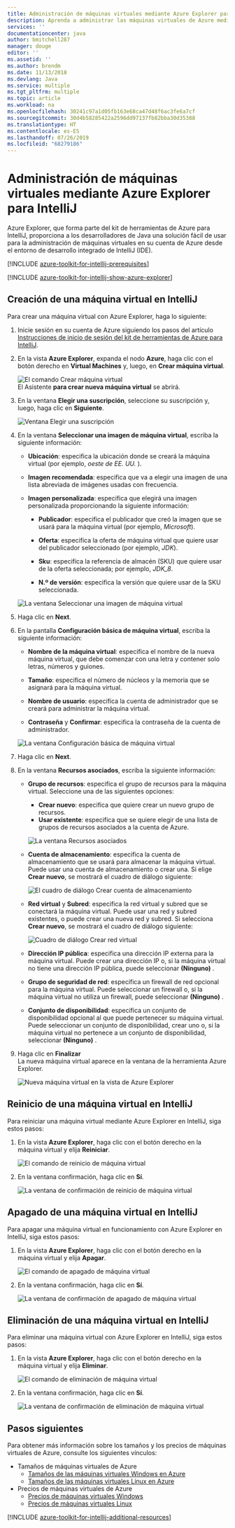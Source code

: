 ```yaml
---
title: Administración de máquinas virtuales mediante Azure Explorer para IntelliJ
description: Aprenda a administrar las máquinas virtuales de Azure mediante Azure Explorer para IntelliJ.
services: ''
documentationcenter: java
author: bmitchell287
manager: douge
editor: ''
ms.assetid: ''
ms.author: brendm
ms.date: 11/13/2018
ms.devlang: Java
ms.service: multiple
ms.tgt_pltfrm: multiple
ms.topic: article
ms.workload: na
ms.openlocfilehash: 30241c97a1d05fb163e68ca47d48f6ac3fe6a7cf
ms.sourcegitcommit: 30d4b58285422a2596dd97137fb82bba30d35388
ms.translationtype: HT
ms.contentlocale: es-ES
ms.lasthandoff: 07/26/2019
ms.locfileid: "68279186"
---
```

# <a name="manage-virtual-machines-by-using-the-azure-explorer-for-intellij"></a>Administración de máquinas virtuales mediante Azure Explorer para IntelliJ

Azure Explorer, que forma parte del kit de herramientas de Azure para IntelliJ, proporciona a los desarrolladores de Java una solución fácil de usar para la administración de máquinas virtuales en su cuenta de Azure desde el entorno de desarrollo integrado de IntelliJ (IDE).

[!INCLUDE [azure-toolkit-for-intellij-prerequisites](../includes/azure-toolkit-for-intellij-prerequisites.md)]

[!INCLUDE [azure-toolkit-for-intellij-show-azure-explorer](../includes/azure-toolkit-for-intellij-show-azure-explorer.md)]

## <a name="create-a-virtual-machine-in-intellij"></a>Creación de una máquina virtual en IntelliJ

Para crear una máquina virtual con Azure Explorer, haga lo siguiente: 

1. Inicie sesión en su cuenta de Azure siguiendo los pasos del artículo [Instrucciones de inicio de sesión del kit de herramientas de Azure para IntelliJ].

2. En la vista **Azure Explorer**, expanda el nodo **Azure**, haga clic con el botón derecho en **Virtual Machines** y, luego, en **Crear máquina virtual**. 

   ![El comando Crear máquina virtual][CR01]  
    El Asistente **para crear nueva máquina virtual** se abrirá.

3. En la ventana **Elegir una suscripción**, seleccione su suscripción y, luego, haga clic en **Siguiente**. 

   ![Ventana Elegir una suscripción][CR02]

4. En la ventana **Seleccionar una imagen de máquina virtual**, escriba la siguiente información:

   * **Ubicación**: especifica la ubicación donde se creará la máquina virtual (por ejemplo, *oeste de EE. UU.* ). 

   * **Imagen recomendada**: especifica que va a elegir una imagen de una lista abreviada de imágenes usadas con frecuencia.

   * **Imagen personalizada**: especifica que elegirá una imagen personalizada proporcionando la siguiente información:

      * **Publicador**: especifica el publicador que creó la imagen que se usará para la máquina virtual (por ejemplo, *Microsoft*).

      * **Oferta**: especifica la oferta de máquina virtual que quiere usar del publicador seleccionado (por ejemplo, *JDK*).

      * **Sku**: especifica la referencia de almacén (SKU) que quiere usar de la oferta seleccionada; por ejemplo, *JDK_8*.

      * **N.º de versión**: especifica la versión que quiere usar de la SKU seleccionada.

   ![La ventana Seleccionar una imagen de máquina virtual][CR03]

5. Haga clic en **Next**. 

6. En la pantalla **Configuración básica de máquina virtual**, escriba la siguiente información:

   * **Nombre de la máquina virtual**: especifica el nombre de la nueva máquina virtual, que debe comenzar con una letra y contener solo letras, números y guiones.

   * **Tamaño**: especifica el número de núcleos y la memoria que se asignará para la máquina virtual.

   * **Nombre de usuario**: especifica la cuenta de administrador que se creará para administrar la máquina virtual.

   * **Contraseña** y **Confirmar**: especifica la contraseña de la cuenta de administrador.

   ![La ventana Configuración básica de máquina virtual][CR04]

7. Haga clic en **Next**. 

8. En la ventana **Recursos asociados**, escriba la siguiente información:

   * **Grupo de recursos**: especifica el grupo de recursos para la máquina virtual. Seleccione una de las siguientes opciones:
      * **Crear nuevo**: especifica que quiere crear un nuevo grupo de recursos.
      * **Usar existente**: especifica que se quiere elegir de una lista de grupos de recursos asociados a la cuenta de Azure.

       ![La ventana Recursos asociados][CR07]

   * **Cuenta de almacenamiento**: especifica la cuenta de almacenamiento que se usará para almacenar la máquina virtual. Puede usar una cuenta de almacenamiento o crear una. Si elige **Crear nuevo**, se mostrará el cuadro de diálogo siguiente:

      ![El cuadro de diálogo Crear cuenta de almacenamiento][CR05]

   * **Red virtual** y **Subred**: especifica la red virtual y subred que se conectará la máquina virtual. Puede usar una red y subred existentes, o puede crear una nueva red y subred. Si selecciona **Crear nuevo**, se mostrará el cuadro de diálogo siguiente:

      ![Cuadro de diálogo Crear red virtual][CR06]

   * **Dirección IP pública**: especifica una dirección IP externa para la máquina virtual. Puede crear una dirección IP o, si la máquina virtual no tiene una dirección IP pública, puede seleccionar **(Ninguno)** . 

   * **Grupo de seguridad de red**: especifica un firewall de red opcional para la máquina virtual. Puede seleccionar un firewall o, si la máquina virtual no utiliza un firewall, puede seleccionar **(Ninguno)** . 

   * **Conjunto de disponibilidad**: especifica un conjunto de disponibilidad opcional al que puede pertenecer su máquina virtual. Puede seleccionar un conjunto de disponibilidad, crear uno o, si la máquina virtual no pertenece a un conjunto de disponibilidad, seleccionar **(Ninguno)** .

9. Haga clic en **Finalizar**  
    La nueva máquina virtual aparece en la ventana de la herramienta Azure Explorer. 

   ![Nueva máquina virtual en la vista de Azure Explorer][CR08]

## <a name="restart-a-virtual-machine-in-intellij"></a>Reinicio de una máquina virtual en IntelliJ

Para reiniciar una máquina virtual mediante Azure Explorer en IntelliJ, siga estos pasos:

1. En la vista **Azure Explorer**, haga clic con el botón derecho en la máquina virtual y elija **Reiniciar**.

   ![El comando de reinicio de máquina virtual][RE01]

2. En la ventana confirmación, haga clic en **Sí**. 

   ![La ventana de confirmación de reinicio de máquina virtual][RE02]

## <a name="shut-down-a-virtual-machine-in-intellij"></a>Apagado de una máquina virtual en IntelliJ

Para apagar una máquina virtual en funcionamiento con Azure Explorer en IntelliJ, siga estos pasos:

1. En la vista **Azure Explorer**, haga clic con el botón derecho en la máquina virtual y elija **Apagar**.

   ![El comando de apagado de máquina virtual][SH01]

2. En la ventana confirmación, haga clic en **Sí**. 

   ![La ventana de confirmación de apagado de máquina virtual][SH02]

## <a name="delete-a-virtual-machine-in-intellij"></a>Eliminación de una máquina virtual en IntelliJ

Para eliminar una máquina virtual con Azure Explorer en IntelliJ, siga estos pasos:

1. En la vista **Azure Explorer**, haga clic con el botón derecho en la máquina virtual y elija **Eliminar**.

   ![El comando de eliminación de máquina virtual][DE01]

2. En la ventana confirmación, haga clic en **Sí**. 

   ![La ventana de confirmación de eliminación de máquina virtual][DE02]

## <a name="next-steps"></a>Pasos siguientes

Para obtener más información sobre los tamaños y los precios de máquinas virtuales de Azure, consulte los siguientes vínculos:

* Tamaños de máquinas virtuales de Azure
  * [Tamaños de las máquinas virtuales Windows en Azure]
  * [Tamaños de las máquinas virtuales Linux en Azure]
* Precios de máquinas virtuales de Azure
  * [Precios de máquinas virtuales Windows]
  * [Precios de máquinas virtuales Linux]

[!INCLUDE [azure-toolkit-for-intellij-additional-resources](../includes/azure-toolkit-for-intellij-additional-resources.md)]

<!-- URL List -->

[Instrucciones de inicio de sesión del kit de herramientas de Azure para IntelliJ]: ./azure-toolkit-for-intellij-sign-in-instructions.md
[Tamaños de las máquinas virtuales Windows en Azure]: /azure/virtual-machines/virtual-machines-windows-sizes
[Tamaños de las máquinas virtuales Linux en Azure]: /azure/virtual-machines/virtual-machines-linux-sizes
[Precios de máquinas virtuales Windows]: https://azure.microsoft.com/pricing/details/virtual-machines/windows/
[Precios de máquinas virtuales Linux]: https://azure.microsoft.com/pricing/details/virtual-machines/linux/

<!-- IMG List -->

[RE01]: media/azure-toolkit-for-intellij-managing-virtual-machines-using-azure-explorer/RE01.png
[RE02]: media/azure-toolkit-for-intellij-managing-virtual-machines-using-azure-explorer/RE02.png

[SH01]: media/azure-toolkit-for-intellij-managing-virtual-machines-using-azure-explorer/SH01.png
[SH02]: media/azure-toolkit-for-intellij-managing-virtual-machines-using-azure-explorer/SH02.png

[DE01]: media/azure-toolkit-for-intellij-managing-virtual-machines-using-azure-explorer/DE01.png
[DE02]: media/azure-toolkit-for-intellij-managing-virtual-machines-using-azure-explorer/DE02.png

[CR01]: media/azure-toolkit-for-intellij-managing-virtual-machines-using-azure-explorer/CR01.png
[CR02]: media/azure-toolkit-for-intellij-managing-virtual-machines-using-azure-explorer/CR02.png
[CR03]: media/azure-toolkit-for-intellij-managing-virtual-machines-using-azure-explorer/CR03.png
[CR04]: media/azure-toolkit-for-intellij-managing-virtual-machines-using-azure-explorer/CR04.png
[CR05]: media/azure-toolkit-for-intellij-managing-virtual-machines-using-azure-explorer/CR05.png
[CR06]: media/azure-toolkit-for-intellij-managing-virtual-machines-using-azure-explorer/CR06.png
[CR07]: media/azure-toolkit-for-intellij-managing-virtual-machines-using-azure-explorer/CR07.png
[CR08]: media/azure-toolkit-for-intellij-managing-virtual-machines-using-azure-explorer/CR08.png
